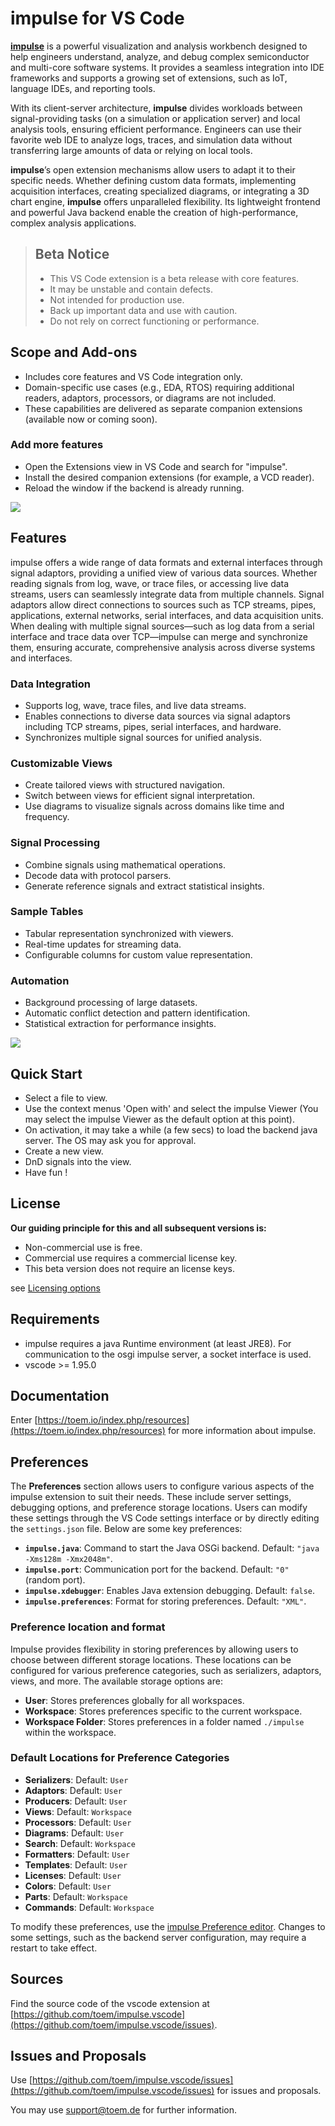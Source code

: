 <!---
title: "impulse for VS Code"
author: "Thomas Haber"
keywords: [impulse, vscode, extension, signal analysis, visualization, log, trace, wave, IDE, integration, data, automation, preferences]
description: "VS Code extension for the impulse framework, providing advanced signal analysis, visualization, and integration with diverse data sources. Enables engineers to analyze logs, traces, and simulation data directly in VS Code with a powerful, extensible platform."
category: "impulse-platform"
tags:
  - vscode
  - extension
  - impulse
  - signal
  - analysis
  - visualization
  - integration
  - platform
docID: 974
--->
# impulse for VS Code

[**impulse**](https://toem.io/index.php/products/impulse) is a powerful visualization and analysis workbench designed to help engineers understand, analyze, and debug complex semiconductor and multi-core software systems. It provides a seamless integration into IDE frameworks and supports a growing set of extensions, such as IoT, language IDEs, and reporting tools. 

With its client-server architecture, **impulse** divides workloads between signal-providing tasks (on a simulation or application server) and local analysis tools, ensuring efficient performance. Engineers can use their favorite web IDE to analyze logs, traces, and simulation data without transferring large amounts of data or relying on local tools.

**impulse**’s open extension mechanisms allow users to adapt it to their specific needs. Whether defining custom data formats, implementing acquisition interfaces, creating specialized diagrams, or integrating a 3D chart engine, **impulse** offers unparalleled flexibility. Its lightweight frontend and powerful Java backend enable the creation of high-performance, complex analysis applications.

> ## Beta Notice
> - This VS Code extension is a beta release with core features.
> - It may be unstable and contain defects.
> - Not intended for production use.
> - Back up important data and use with caution.
> - Do not rely on correct functioning or performance.

## Scope and Add-ons

- Includes core features and VS Code integration only.
- Domain-specific use cases (e.g., EDA, RTOS) requiring additional readers, adaptors, processors, or diagrams are not included.
- These capabilities are delivered as separate companion extensions (available now or coming soon).

### Add more features
- Open the Extensions view in VS Code and search for "impulse".
- Install the desired companion extensions (for example, a VCD reader).
- Reload the window if the backend is already running.

![](images/ss_record_viewer1.png)

## Features

impulse offers a wide range of data formats and external interfaces through signal adaptors, providing a unified view of various data sources. Whether reading signals from log, wave, or trace files, or accessing live data streams, users can seamlessly integrate data from multiple channels. Signal adaptors allow direct connections to sources such as TCP streams, pipes, applications, external networks, serial interfaces, and data acquisition units. When dealing with multiple signal sources—such as log data from a serial interface and trace data over TCP—impulse can merge and synchronize them, ensuring accurate, comprehensive analysis across diverse systems and interfaces.

### Data Integration
- Supports log, wave, trace files, and live data streams.
- Enables connections to diverse data sources via signal adaptors including TCP streams, pipes, serial interfaces, and hardware.
- Synchronizes multiple signal sources for unified analysis.

### Customizable Views
- Create tailored views with structured navigation.
- Switch between views for efficient signal interpretation.
- Use diagrams to visualize signals across domains like time and frequency.

### Signal Processing
- Combine signals using mathematical operations.
- Decode data with protocol parsers.
- Generate reference signals and extract statistical insights.

### Sample Tables
- Tabular representation synchronized with viewers.
- Real-time updates for streaming data.
- Configurable columns for custom value representation.

### Automation
- Background processing of large datasets.
- Automatic conflict detection and pattern identification.
- Statistical extraction for performance insights.

![](images/ss_record_viewer2.png)

## Quick Start

* Select a file to view.
* Use the context menus 'Open with' and select the impulse Viewer (You may select the impulse Viewer as the default option at this point).
* On activation, it may take a while (a few secs) to load the backend java server. The OS may ask you for approval.
* Create a new view.
* DnD signals into the view. 
* Have fun !

## License

**Our guiding principle for this and all subsequent versions is:**

* Non-commercial use is free.
* Commercial use requires a commercial license key.
* This beta version does not require an license keys.

see [Licensing options](https://toem.io/index.php/pricing)

## Requirements

- impulse requires a java Runtime environment (at least JRE8). For communication to the osgi impulse server, a socket interface is used.
- vscode >= 1.95.0

## Documentation
 
Enter [https://toem.io/index.php/resources](https://toem.io/index.php/resources) for more information about impulse. 

## Preferences

The **Preferences** section allows users to configure various aspects of the impulse extension to suit their needs. These include server settings, debugging options, and preference storage locations. Users can modify these settings through the VS Code settings interface or by directly editing the `settings.json` file. Below are some key preferences:

- **`impulse.java`**: Command to start the Java OSGi backend. Default: `"java -Xms128m -Xmx2048m"`.
- **`impulse.port`**: Communication port for the backend. Default: `"0"` (random port).
- **`impulse.xdebugger`**: Enables Java extension debugging. Default: `false`.
- **`impulse.preferences`**: Format for storing preferences. Default: `"XML"`.

### Preference location and format

Impulse provides flexibility in storing preferences by allowing users to choose between different storage locations. These locations can be configured for various preference categories, such as serializers, adaptors, views, and more. The available storage options are:

- **User**: Stores preferences globally for all workspaces.
- **Workspace**: Stores preferences specific to the current workspace.
- **Workspace Folder**: Stores preferences in a folder named `./impulse` within the workspace.

### Default Locations for Preference Categories

- **Serializers**: Default: `User`
- **Adaptors**: Default: `User`
- **Producers**: Default: `User`
- **Views**: Default: `Workspace`
- **Processors**: Default: `User`
- **Diagrams**: Default: `User`
- **Search**: Default: `Workspace`
- **Formatters**: Default: `User`
- **Templates**: Default: `User`
- **Licenses**: Default: `User`
- **Colors**: Default: `User`
- **Parts**: Default: `Workspace`
- **Commands**: Default: `Workspace`

To modify these preferences, use the [impulse Preference editor](command:de.toem.impulse.commands.preferences). Changes to some settings, such as the backend server configuration, may require a restart to take effect.

## Sources

Find the source code of the vscode extension at [https://github.com/toem/impulse.vscode](https://github.com/toem/impulse.vscode/issues). 

## Issues and Proposals

Use [https://github.com/toem/impulse.vscode/issues](https://github.com/toem/impulse.vscode/issues) for issues and proposals.

You may use [support@toem.de](mailto:support@toem.de) for further information.

